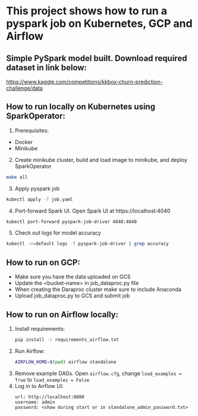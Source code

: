 # This project shows how to run a pyspark job on Kubernetes, GCP and Airflow

## Simple PySpark model built. Download required dataset in link below:
https://www.kaggle.com/competitions/kkbox-churn-prediction-challenge/data

## How to run locally on Kubernetes using SparkOperator:
1. Prerequisites:
- Docker
- Minikube

2. Create minikube cluster, build and load image to minikube, and deploy SparkOperator
```bash
make all
```

3. Apply pyspark job
```bash
kubectl apply -f job.yaml
```

4. Port-forward Spark UI. Open Spark UI at https://localhost:4040
```bash
kubectl port-forward pyspark-job-driver 4040:4040
```

5. Check out logs for model accuracy
```bash
kubectl -n=default logs -f pyspark-job-driver | grep accuracy
```

## How to run on GCP:
- Make sure you have the data uploaded on GCS
- Update the \<bucket-name\> in job_dataproc.py file
- When creating the Daraproc cluster make sure to include Anaconda
- Upload job_dataproc.py to GCS and submit job

## How to run on Airflow locally:
1. Install requirements:
    ```bash
    pip install -r requirements_airflow.txt
    ```
2. Run Airflow:
    ```bash
    AIRFLOW_HOME=$(pwd) airflow standalone
    ```
3. Remove example DAGs. Open `airflow.cfg`, change `load_examples = True` to `load_examples = False`
4. Log in to Airflow UI:
    ```
    url: http://localhost:8080
    username: admin
    password: <show during start or in standalone_admin_password.txt>
    ```